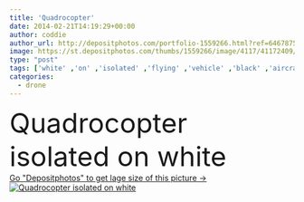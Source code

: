 ```yaml
---
title: 'Quadrocopter'
date: 2014-02-21T14:19:29+00:00
author: coddie
author_url: http://depositphotos.com/portfolio-1559266.html?ref=64678756
image: https://st.depositphotos.com/thumbs/1559266/image/4117/41172409/api_thumb_450.jpg?forcejpeg=true
type: "post"
tags: ['white' ,'on' ,'isolated' ,'flying' ,'vehicle' ,'black' ,'aircraft' ,'aviation' ,'aerial' ,'copter' ,'rotorcraft' ,'rc' ,'vtol' ,'drone' ,'unmanned' ,'uav' ,'multicopter' ,'quadrocopter' ,'quadrotor' ]
categories: 
  - drone
---
```

<div aling="center">
            <font size="60"> Quadrocopter isolated on white</font>   
</div>
<div>
    <a href='https://depositphotos.com/41172409/stock-photo-quadrocopter.html?ref=64678756' target=_blank > Go "Depositphotos" to get lage size of this picture ->
        <img href='https://depositphotos.com/41172409/stock-photo-quadrocopter.html?ref=64678756' src='https://st.depositphotos.com/1559266/4117/i/950/depositphotos_41172409-stock-photo-quadrocopter.jpg?forcejpeg=true' alt='Quadrocopter isolated on white' >
    </a>
</div>

